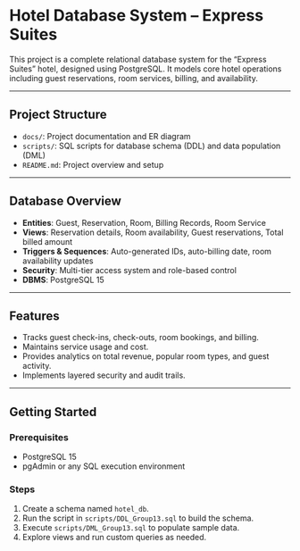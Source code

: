 # Hotel Database System – Express Suites

This project is a complete relational database system for the “Express Suites” hotel, designed using PostgreSQL. It models core hotel operations including guest reservations, room services, billing, and availability. 

---

## Project Structure

- `docs/`: Project documentation and ER diagram
- `scripts/`: SQL scripts for database schema (DDL) and data population (DML)
- `README.md`: Project overview and setup

---

## Database Overview

- **Entities**: Guest, Reservation, Room, Billing Records, Room Service
- **Views**: Reservation details, Room availability, Guest reservations, Total billed amount
- **Triggers & Sequences**: Auto-generated IDs, auto-billing date, room availability updates
- **Security**: Multi-tier access system and role-based control
- **DBMS**: PostgreSQL 15

---

## Features

- Tracks guest check-ins, check-outs, room bookings, and billing.
- Maintains service usage and cost.
- Provides analytics on total revenue, popular room types, and guest activity.
- Implements layered security and audit trails.

---

## Getting Started

### Prerequisites

- PostgreSQL 15
- pgAdmin or any SQL execution environment

### Steps

1. Create a schema named `hotel_db`.
2. Run the script in `scripts/DDL_Group13.sql` to build the schema.
3. Execute `scripts/DML_Group13.sql` to populate sample data.
4. Explore views and run custom queries as needed.

